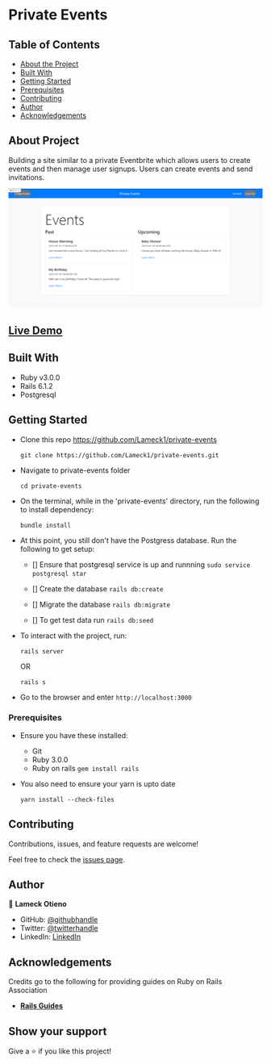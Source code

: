 # Private Events

## Table of Contents

* [About the Project](#about-the-project)
* [Built With](#built-with)
* [Getting Started](#getting-started)
* [Prerequisites](#prerequisites)
* [Contributing](#contributing)
* [Author](#author)
* [Acknowledgements](#acknowledgements)

## About Project

Building a site similar to a private Eventbrite which allows users to create events and then manage user signups. Users can create events and send invitations.

![screenshot](./screenshot.png)

## [Live Demo]()

## Built With

- Ruby v3.0.0
- Rails 6.1.2
- Postgresql

## Getting Started

* Clone this repo https://github.com/Lameck1/private-events
    ```
    git clone https://github.com/Lameck1/private-events.git
    ```
* Navigate to private-events folder
    ```
    cd private-events
    ```
* On the terminal, while in the 'private-events' directory, run the following to install dependency:
    ```
    bundle install
    ```
* At this point, you still don't have the Postgress database. Run the following to get setup:

  - [] Ensure that postgresql service is up and runnning
        ```
        sudo service postgresql star
        ```
  - [] Create the database
        ```
        rails db:create
        ```

  - [] Migrate the database
        ```
        rails db:migrate
        ```

  - [] To get test data run
        ```
        rails db:seed
        ```

* To interact with the project, run:
    ```
    rails server
    ```

    OR

    ```
    rails s
    ```
* Go to the browser and enter 
    ```http://localhost:3000```

### Prerequisites

- Ensure you have these installed:
    - Git
    - Ruby 3.0.0
    - Ruby on rails ```gem install rails```

- You also need to ensure your yarn is upto date
    ```
    yarn install --check-files
    ```

## Contributing

Contributions, issues, and feature requests are welcome!

Feel free to check the [issues page](https://github.com/Lameck1/private-events/issues).

## Author

👤 **Lameck Otieno**
  - GitHub: [@githubhandle](https://github.com/Lameck1)
  - Twitter: [@twitterhandle](https://twitter.com/lameck721)
  - LinkedIn: [LinkedIn](https://www.linkedin.com/in/lameck-odhiambo-642b7077/)

## Acknowledgements

Credits go to the following for providing guides on Ruby on Rails Association
  - [**Rails Guides**](https://guides.rubyonrails.org/association_basics.html)

## Show your support

Give a ⭐️ if you like this project!
